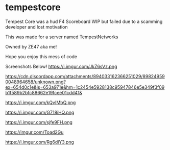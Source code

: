 # tempestcore
Tempest Core was a hud F4 Scoreboard WIP but failed due to a scamming developer and lost motivation


This was made for a server named TempestNetworks

Owned by ZE47 aka me!

Hope you enjoy this mess of code


Screenshots Below!
https://i.imgur.com/JkZ6sVz.png

https://cdn.discordapp.com/attachments/894033162366251029/898249590048964658/unknown.png?ex=654d0c1e&is=653a971e&hm=1c2454e5928138c95947846e5e349f3f09b1f589b2bfc88662e19fcee01cdd41&

https://i.imgur.com/kQvIMbQ.png

https://i.imgur.com/G718iHQ.png

https://i.imgur.com/sjfe9FH.png

https://imgur.com/Toad2Gu

https://i.imgur.com/Rg6dlY3.png
